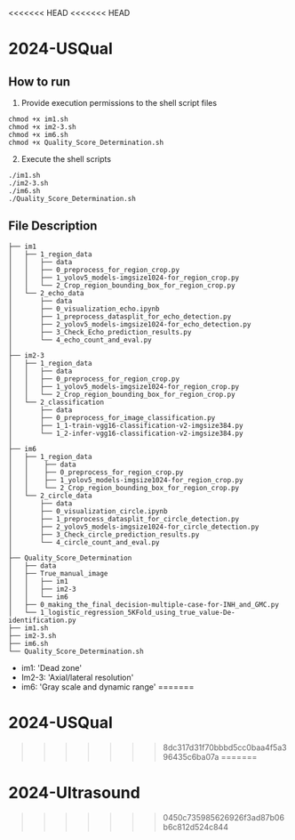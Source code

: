 <<<<<<< HEAD
<<<<<<< HEAD
# 2024-USQual
## How to run

1. Provide execution permissions to the shell script files
```
chmod +x im1.sh
chmod +x im2-3.sh
chmod +x im6.sh
chmod +x Quality_Score_Determination.sh
```
2. Execute the shell scripts
```
./im1.sh
./im2-3.sh
./im6.sh
./Quality_Score_Determination.sh
```

## File Description
```
├── im1
│   ├── 1_region_data
│   │   ├── data
│   │   ├── 0_preprocess_for_region_crop.py
│   │   ├── 1_yolov5_models-imgsize1024-for_region_crop.py
│   │   └── 2_Crop_region_bounding_box_for_region_crop.py
│   └── 2_echo_data
│       ├── data
│       ├── 0_visualization_echo.ipynb
│       ├── 1_preprocess_datasplit_for_echo_detection.py
│       ├── 2_yolov5_models-imgsize1024-for_echo_detection.py
│       ├── 3_Check_Echo_prediction_results.py
│       └── 4_echo_count_and_eval.py
│
├── im2-3
│   ├── 1_region_data
│   │   ├── data
│   │   ├── 0_preprocess_for_region_crop.py
│   │   ├── 1_yolov5_models-imgsize1024-for_region_crop.py
│   │   └── 2_Crop_region_bounding_box_for_region_crop.py
│   └── 2_classification
│       ├── data
│       ├── 0_preprocess_for_image_classification.py
│       ├── 1_1-train-vgg16-classification-v2-imgsize384.py
│       └── 1_2-infer-vgg16-classification-v2-imgsize384.py
│
├── im6
│   ├── 1_region_data
│   │    ├── data
│   │    ├── 0_preprocess_for_region_crop.py
│   │    ├── 1_yolov5_models-imgsize1024-for_region_crop.py
│   │    └── 2_Crop_region_bounding_box_for_region_crop.py
│   └── 2_circle_data
│       ├── data
│       ├── 0_visualization_circle.ipynb
│       ├── 1_preprocess_datasplit_for_circle_detection.py
│       ├── 2_yolov5_models-imgsize1024-for_circle_detection.py
│       ├── 3_Check_circle_prediction_results.py
│       └── 4_circle_count_and_eval.py
│
├── Quality_Score_Determination
│   ├── data
│   ├── True_manual_image
│   │   ├── im1
│   │   ├── im2-3
│   │   └── im6
│   ├── 0_making_the_final_decision-multiple-case-for-INH_and_GMC.py
│   └── 1_logistic_regression_5KFold_using_true_value-De-identification.py
├── im1.sh
├── im2-3.sh
├── im6.sh
└── Quality_Score_Determination.sh
```

* im1: 'Dead zone'
* Im2-3: 'Axial/lateral resolution'
* im6: 'Gray scale and dynamic range'
=======
# 2024-USQual
>>>>>>> 8dc317d31f70bbbd5cc0baa4f5a396435c6ba07a
=======
# 2024-Ultrasound
>>>>>>> 0450c735985626926f3ad87b06b6c812d524c844
